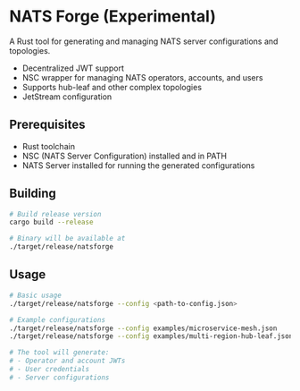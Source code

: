 # NATS Forge (Experimental)
A Rust tool for generating and managing NATS server configurations and topologies.

- Decentralized JWT support
- NSC wrapper for managing NATS operators, accounts, and users
- Supports hub-leaf and other complex topologies
- JetStream configuration

## Prerequisites

- Rust toolchain
- NSC (NATS Server Configuration) installed and in PATH
- NATS Server installed for running the generated configurations

## Building

```bash
# Build release version
cargo build --release

# Binary will be available at
./target/release/natsforge
```

## Usage

```bash
# Basic usage
./target/release/natsforge --config <path-to-config.json>

# Example configurations
./target/release/natsforge --config examples/microservice-mesh.json
./target/release/natsforge --config examples/multi-region-hub-leaf.json

# The tool will generate:
# - Operator and account JWTs
# - User credentials
# - Server configurations
```
